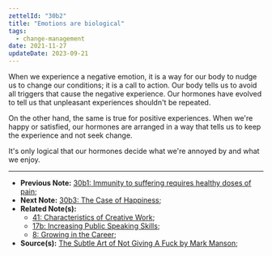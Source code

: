 ```yaml
---
zettelId: "30b2"
title: "Emotions are biological"
tags:
  - change-management
date: 2021-11-27
updateDate: 2023-09-21
---
```


When we experience a negative emotion, it is a way for our body to nudge us to change our conditions; it is a call to action. Our body tells us to avoid all triggers that cause the negative experience. Our hormones have evolved to tell us that unpleasant experiences shouldn't be repeated.

On the other hand, the same is true for positive experiences. When we're happy or satisfied, our hormones are arranged in a way that tells us to keep the experience and not seek change.

It's only logical that our hormones decide what we're annoyed by and what we enjoy.

---

- **Previous Note:** [30b1: Immunity to suffering requires healthy doses of pain](/notes/30b1/);
- **Next Note:** [30b3: The Case of Happiness](/notes/30b3/);
- **Related Note(s):**
  - [41: Characteristics of Creative Work](/notes/41/);
  - [17b: Increasing Public Speaking Skills](/notes/17b/);
  - [8: Growing in the Career](/notes/8/);
- **Source(s):** [The Subtle Art of Not Giving A Fuck by Mark Manson](/books/the-subtle-art-of-not-giving-a-fuck-by-mark-manson-book-summary-review-and-notes/);
